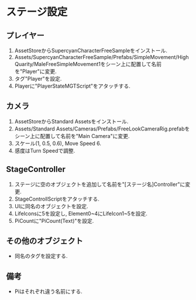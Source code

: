 # ステージ設定
## プレイヤー
1. AssetStoreからSupercyanCharacterFreeSampleをインストール.
2. Assets/SupercyanCharacterFreeSample/Prefabs/SimpleMovement/HighQuarity/MaleFreeSimpleMovement1をシーン上に配置して名前を"Player"に変更.
3. タグ"Player"を設定.
4. Playerに"PlayerStateMGTScript"をアタッチする.

## カメラ
1. AssetStoreからStandard Assetsをインストール.
2. Assets/Standard Assets/Cameras/Prefabs/FreeLookCameraRig.prefabをシーン上に配置して名前を"Main Camera"に変更.
3. スケール\(1, 0.5, 0.6\), Move Speed 6.
4. 感度はTurn Speedで調整.

## StageController
1. ステージに空のオブジェクトを追加して名前を"\[ステージ名\]Controller"に変更.
2. StageControllScriptをアタッチする.
3. UIに同名のオブジェクトを設定.
4. LifeIconsに5を設定し, Element0~4にLifeIcon1~5を設定.
5. PiCountに"PiCount\(Text\)"を設定.

## その他のオブジェクト
* 同名のタグを設定する.

## 備考
* Piはそれぞれ違う名前にする.